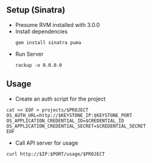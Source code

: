 ## Setup (Sinatra)

- Presume RVM installed with 3.0.0
- Install dependencies
  ```shell
  gem install sinatra puma
  ```
- Run Server
  ```shell
  rackup -o 0.0.0.0
  ```

## Usage

- Create an auth script for the project
```
cat << EOF > projects/$PROJECT
OS_AUTH_URL=http://$KEYSTONE_IP:$KEYSTONE_PORT
OS_APPLICATION_CREDENTIAL_ID=$CREDENTIAL_ID
OS_APPLICATION_CREDENTIAL_SECRET=$CREDENTIAL_SECRET
EOF
```

- Call API server for usage 
```
curl http://$IP:$PORT/usage/$PROJECT
```


